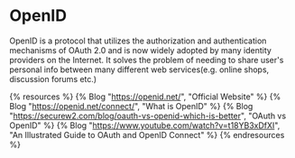 # OpenID

OpenID is a protocol that utilizes the authorization and authentication mechanisms of OAuth 2.0 and is now widely adopted by many identity providers on the Internet.
It solves the problem of needing to share user's personal info between many different web services(e.g. online shops, discussion forums etc.)

{% resources %}
  {% Blog "https://openid.net/", "Official Website" %}
  {% Blog "https://openid.net/connect/", "What is OpenID" %}
  {% Blog "https://securew2.com/blog/oauth-vs-openid-which-is-better", "OAuth vs OpenID" %}
  {% Blog "https://www.youtube.com/watch?v=t18YB3xDfXI", "An Illustrated Guide to OAuth and OpenID Connect" %}
{% endresources %}